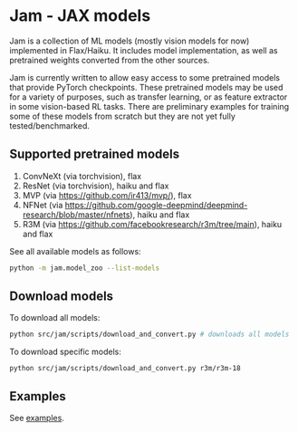 # Jam - JAX models

Jam is a collection of ML models (mostly vision models for now) implemented in
Flax/Haiku. It includes model implementation, as well as pretrained weights converted
from the other sources.

Jam is currently written to allow easy access to some pretrained models that provide
PyTorch checkpoints. These pretrained models may be used for a variety of purposes,
such as transfer learning, or as feature extractor in some vision-based RL tasks.
There are preliminary examples for training some of these models from scratch but
they are not yet fully tested/benchmarked.

## Supported pretrained models
1. ConvNeXt (via torchvision), flax
2. ResNet (via torchvision), haiku and flax
3. MVP (via https://github.com/ir413/mvp/), flax
4. NFNet (via https://github.com/google-deepmind/deepmind-research/blob/master/nfnets), haiku and flax
5. R3M (via https://github.com/facebookresearch/r3m/tree/main), haiku and flax

See all available models as follows: 
```bash
python -m jam.model_zoo --list-models
```

## Download models
To download all models:
```bash
python src/jam/scripts/download_and_convert.py # downloads all models
```

To download specific models:
```
python src/jam/scripts/download_and_convert.py r3m/r3m-18
```

## Examples
See [examples](./examples/).
